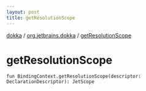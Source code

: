 ```yaml
---
layout: post
title: getResolutionScope
---
```

[dokka](../index.md) / [org.jetbrains.dokka](index.md) / [getResolutionScope](getResolutionScope.md)

# getResolutionScope

```
fun BindingContext.getResolutionScope(descriptor: DeclarationDescriptor): JetScope
```
